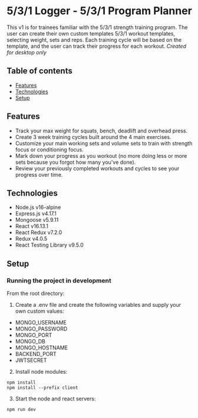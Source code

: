 # 5/3/1 Logger - 5/3/1 Program Planner
This v1 is for trainees familiar with the 5/3/1 strength training program. The user can create their own custom templates 5/3/1 workout templates, selecting weight, sets and reps. Each training cycle will be based on the template, and the user can track their progress for each workout.
*Created for desktop only* 

## Table of contents
* [Features](https://github.com/dwong4013/531logger/tree/v1#features)
* [Technologies](https://github.com/dwong4013/531logger/tree/v1#technologies)
* [Setup](https://github.com/dwong4013/531logger/tree/v1#setup)

## Features
* Track your max weight for squats, bench, deadlift and overhead press.
* Create 3 week training cycles built around the 4 main exercises.
* Customize your main working sets and volume sets to train with strength focus or conditioning focus.
* Mark down your progress as you workout (no more doing less or more sets because you forgot how many you've done).
* Review your previously completed workouts and cycles to see your progress over time.

## Technologies
* Node.js v16-alpine
* Express.js v4.17.1
* Mongoose v5.9.11
* React v16.13.1
* React Redux v7.2.0
* Redux v4.0.5
* React Testing Library v9.5.0

## Setup
### Running the project in development
From the root directory:
1. Create a .env file and create the following variables and supply your own custom values:
* MONGO_USERNAME
* MONGO_PASSWORD
* MONGO_PORT
* MONGO_DB
* MONGO_HOSTNAME
* BACKEND_PORT
* JWTSECRET

2. Install node modules:
```
npm install
npm install --prefix client
```

3. Start the node and react servers:
```
npm run dev
```
